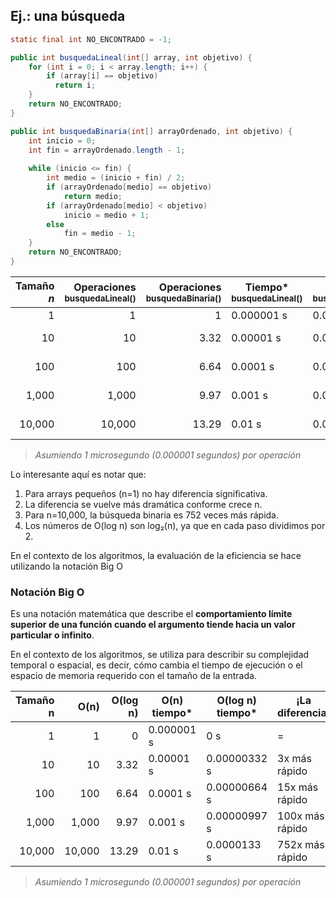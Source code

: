 ## Ej.: una búsqueda

```java
static final int NO_ENCONTRADO = -1;

public int busquedaLineal(int[] array, int objetivo) {
    for (int i = 0; i < array.length; i++) {
        if (array[i] == objetivo)
          return i;
    }
    return NO_ENCONTRADO;
}

public int busquedaBinaria(int[] arrayOrdenado, int objetivo) {
    int inicio = 0;
    int fin = arrayOrdenado.length - 1;
    
    while (inicio <= fin) {
        int medio = (inicio + fin) / 2;
        if (arrayOrdenado[medio] == objetivo)
            return medio;
        if (arrayOrdenado[medio] < objetivo)
            inicio = medio + 1;
        else
            fin = medio - 1;
    }
    return NO_ENCONTRADO;
}
```

|Tamaño<br>*n*|Operaciones<br><small>busquedaLineal()</small>|Operaciones<br><small>busquedaBinaria()</small>|Tiempo*<br><small>busquedaLineal()|Tiempo*<br><small>busquedaBinaria()|¡La diferencia!|
|-:|-:|-:|-|-|-|
|1|1|1|0.000001 s|0.000001  s|=|
|10|10|3.32|0.00001 s|0.00000332 s|3x más rápido|
|100|100|6.64|0.0001 s|0.00000664 s|15x más rápido|
|1,000|1,000|9.97|0.001 s|0.00000997 s|100x más rápido|
|10,000|10,000|13.29|0.01 s|0.0000133 s|752x más rápido|

> *Asumiendo 1 microsegundo (0.000001 segundos) por operación*

Lo interesante aquí es notar que:

1. Para arrays pequeños (n=1) no hay diferencia significativa.
1. La diferencia se vuelve más dramática conforme crece n.
1. Para n=10,000, la búsqueda binaria es 752 veces más rápida.
1. Los números de O(log n) son log₂(n), ya que en cada paso dividimos por 2.

En el contexto de los algoritmos, la evaluación de la eficiencia se hace utilizando la notación Big O

### Notación Big O

Es una notación matemática que describe el **comportamiento límite superior de una función cuando el argumento tiende hacia un valor particular o infinito**.

En el contexto de los algoritmos, se utiliza para describir su complejidad temporal o espacial, es decir, cómo cambia el tiempo de ejecución o el espacio de memoria requerido con el tamaño de la entrada.

|Tamaño<br>n|O(n)|O(log n)|O(n) tiempo*|O(log n) tiempo*|¡La diferencia!|
|-:|-:|-:|-|-|-|
|1|1|0|0.000001 s|0 s|=|
|10|10|3.32|0.00001 s|0.00000332 s|3x más rápido|
|100|100|6.64|0.0001 s|0.00000664 s|15x más rápido|
|1,000|1,000|9.97|0.001 s|0.00000997 s|100x más rápido|
|10,000|10,000|13.29|0.01 s|0.0000133 s|752x más rápido|

> *Asumiendo 1 microsegundo (0.000001 segundos) por operación*
